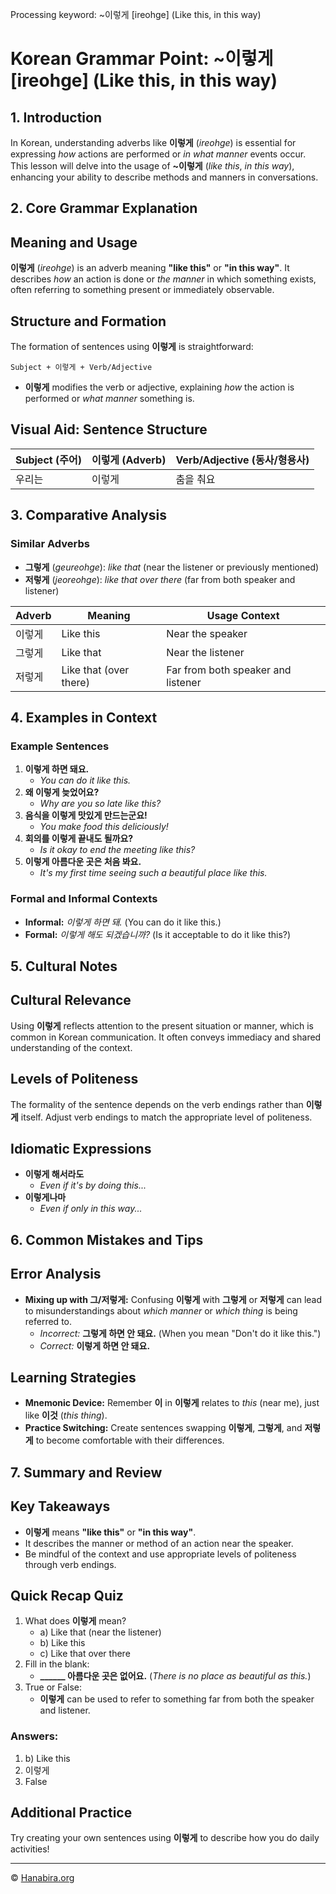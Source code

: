 Processing keyword: ~이렇게 [ireohge] (Like this, in this way)
# Korean Grammar Point: ~이렇게 [ireohge] (Like this, in this way)

## 1. Introduction
In Korean, understanding adverbs like **이렇게** (*ireohge*) is essential for expressing *how* actions are performed or *in what manner* events occur. This lesson will delve into the usage of **~이렇게** (*like this*, *in this way*), enhancing your ability to describe methods and manners in conversations.
## 2. Core Grammar Explanation
## Meaning and Usage
**이렇게** (*ireohge*) is an adverb meaning **"like this"** or **"in this way"**. It describes *how* an action is done or *the manner* in which something exists, often referring to something present or immediately observable.
## Structure and Formation
The formation of sentences using **이렇게** is straightforward:
```
Subject + 이렇게 + Verb/Adjective
```
- **이렇게** modifies the verb or adjective, explaining *how* the action is performed or *what manner* something is.
## Visual Aid: Sentence Structure
| Subject (주어) | 이렇게 (Adverb) | Verb/Adjective (동사/형용사) |
|---------------|-----------------|----------------------------|
| 우리는        | 이렇게          | 춤을 춰요                |
## 3. Comparative Analysis
### Similar Adverbs
- **그렇게** (*geureohge*): *like that* (near the listener or previously mentioned)
- **저렇게** (*jeoreohge*): *like that over there* (far from both speaker and listener)

| Adverb     | Meaning          | Usage Context                |
|------------|------------------|------------------------------|
| 이렇게     | Like this        | Near the speaker             |
| 그렇게     | Like that        | Near the listener            |
| 저렇게     | Like that (over there) | Far from both speaker and listener |

## 4. Examples in Context
### Example Sentences
1. **이렇게 하면 돼요.**
   - *You can do it like this.*
2. **왜 이렇게 늦었어요?**
   - *Why are you so late like this?*
3. **음식을 이렇게 맛있게 만드는군요!**
   - *You make food this deliciously!*
4. **회의를 이렇게 끝내도 될까요?**
   - *Is it okay to end the meeting like this?*
5. **이렇게 아름다운 곳은 처음 봐요.**
   - *It's my first time seeing such a beautiful place like this.*
### Formal and Informal Contexts
- **Informal:** *이렇게 하면 돼.* (You can do it like this.)
- **Formal:** *이렇게 해도 되겠습니까?* (Is it acceptable to do it like this?)
## 5. Cultural Notes
## Cultural Relevance
Using **이렇게** reflects attention to the present situation or manner, which is common in Korean communication. It often conveys immediacy and shared understanding of the context.
## Levels of Politeness
The formality of the sentence depends on the verb endings rather than **이렇게** itself. Adjust verb endings to match the appropriate level of politeness.
## Idiomatic Expressions
- **이렇게 해서라도**
  - *Even if it's by doing this...*
- **이렇게나마**
  - *Even if only in this way...*
## 6. Common Mistakes and Tips
## Error Analysis
- **Mixing up with 그/저렇게:** Confusing **이렇게** with **그렇게** or **저렇게** can lead to misunderstandings about *which manner* or *which thing* is being referred to.
  - *Incorrect:* **그렇게 하면 안 돼요.** (When you mean "Don't do it like this.")
  - *Correct:* **이렇게 하면 안 돼요.**
## Learning Strategies
- **Mnemonic Device:** Remember **이** in **이렇게** relates to *this* (near me), just like **이것** (*this thing*).
- **Practice Switching:** Create sentences swapping **이렇게**, **그렇게**, and **저렇게** to become comfortable with their differences.
## 7. Summary and Review
## Key Takeaways
- **이렇게** means **"like this"** or **"in this way"**.
- It describes the manner or method of an action near the speaker.
- Be mindful of the context and use appropriate levels of politeness through verb endings.
## Quick Recap Quiz
1. What does **이렇게** mean?
   - a) Like that (near the listener)
   - b) Like this
   - c) Like that over there
2. Fill in the blank:
   - **______ 아름다운 곳은 없어요.** (*There is no place as beautiful as this.*)
3. True or False:
   - **이렇게** can be used to refer to something far from both the speaker and listener.

### Answers:
1. b) Like this
2. 이렇게
3. False

## Additional Practice
Try creating your own sentences using **이렇게** to describe how you do daily activities!

---
© [Hanabira.org](https://hanabira.org)
